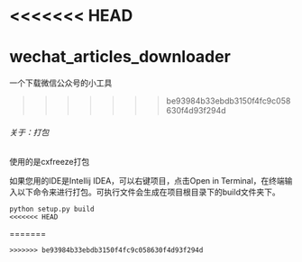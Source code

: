 <<<<<<< HEAD
=======
# wechat_articles_downloader
一个下载微信公众号的小工具


>>>>>>> be93984b33ebdb3150f4fc9c058630f4d93f294d
###### 关于：打包

使用的是cxfreeze打包

如果您用的IDE是Intellij IDEA，可以右键项目，点击Open in Terminal，在终端输入以下命令来进行打包。可执行文件会生成在项目根目录下的build文件夹下。

```shell
python setup.py build
<<<<<<< HEAD
```
=======
```
>>>>>>> be93984b33ebdb3150f4fc9c058630f4d93f294d

